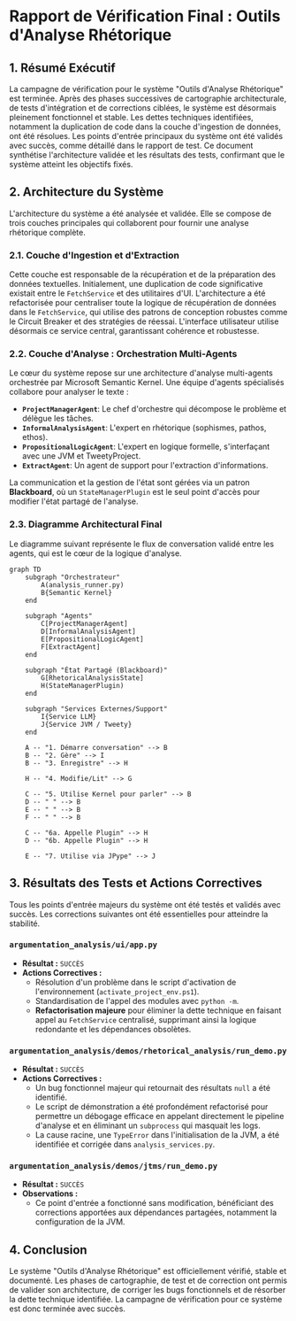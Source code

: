 # Rapport de Vérification Final : Outils d'Analyse Rhétorique

## 1. Résumé Exécutif

La campagne de vérification pour le système "Outils d'Analyse Rhétorique" est terminée. Après des phases successives de cartographie architecturale, de tests d'intégration et de corrections ciblées, le système est désormais pleinement fonctionnel et stable. Les dettes techniques identifiées, notamment la duplication de code dans la couche d'ingestion de données, ont été résolues. Les points d'entrée principaux du système ont été validés avec succès, comme détaillé dans le rapport de test. Ce document synthétise l'architecture validée et les résultats des tests, confirmant que le système atteint les objectifs fixés.

## 2. Architecture du Système

L'architecture du système a été analysée et validée. Elle se compose de trois couches principales qui collaborent pour fournir une analyse rhétorique complète.

### 2.1. Couche d'Ingestion et d'Extraction
Cette couche est responsable de la récupération et de la préparation des données textuelles. Initialement, une duplication de code significative existait entre le `FetchService` et des utilitaires d'UI. L'architecture a été refactorisée pour centraliser toute la logique de récupération de données dans le `FetchService`, qui utilise des patrons de conception robustes comme le Circuit Breaker et des stratégies de réessai. L'interface utilisateur utilise désormais ce service central, garantissant cohérence et robustesse.

### 2.2. Couche d'Analyse : Orchestration Multi-Agents
Le cœur du système repose sur une architecture d'analyse multi-agents orchestrée par Microsoft Semantic Kernel. Une équipe d'agents spécialisés collabore pour analyser le texte :
*   **`ProjectManagerAgent`**: Le chef d'orchestre qui décompose le problème et délègue les tâches.
*   **`InformalAnalysisAgent`**: L'expert en rhétorique (sophismes, pathos, ethos).
*   **`PropositionalLogicAgent`**: L'expert en logique formelle, s'interfaçant avec une JVM et TweetyProject.
*   **`ExtractAgent`**: Un agent de support pour l'extraction d'informations.

La communication et la gestion de l'état sont gérées via un patron **Blackboard**, où un `StateManagerPlugin` est le seul point d'accès pour modifier l'état partagé de l'analyse.

### 2.3. Diagramme Architectural Final
Le diagramme suivant représente le flux de conversation validé entre les agents, qui est le cœur de la logique d'analyse.

```mermaid
graph TD
    subgraph "Orchestrateur"
        A(analysis_runner.py)
        B{Semantic Kernel}
    end

    subgraph "Agents"
        C[ProjectManagerAgent]
        D[InformalAnalysisAgent]
        E[PropositionalLogicAgent]
        F[ExtractAgent]
    end

    subgraph "État Partagé (Blackboard)"
        G[RhetoricalAnalysisState]
        H(StateManagerPlugin)
    end
    
    subgraph "Services Externes/Support"
        I{Service LLM}
        J{Service JVM / Tweety}
    end

    A -- "1. Démarre conversation" --> B
    B -- "2. Gère" --> I
    B -- "3. Enregistre" --> H
    
    H -- "4. Modifie/Lit" --> G

    C -- "5. Utilise Kernel pour parler" --> B
    D -- " " --> B
    E -- " " --> B
    F -- " " --> B

    C -- "6a. Appelle Plugin" --> H
    D -- "6b. Appelle Plugin" --> H
    
    E -- "7. Utilise via JPype" --> J
```

## 3. Résultats des Tests et Actions Correctives

Tous les points d'entrée majeurs du système ont été testés et validés avec succès. Les corrections suivantes ont été essentielles pour atteindre la stabilité.

### `argumentation_analysis/ui/app.py`
- **Résultat :** `SUCCÈS`
- **Actions Correctives :**
    - Résolution d'un problème dans le script d'activation de l'environnement (`activate_project_env.ps1`).
    - Standardisation de l'appel des modules avec `python -m`.
    - **Refactorisation majeure** pour éliminer la dette technique en faisant appel au `FetchService` centralisé, supprimant ainsi la logique redondante et les dépendances obsolètes.

### `argumentation_analysis/demos/rhetorical_analysis/run_demo.py`
- **Résultat :** `SUCCÈS`
- **Actions Correctives :**
    - Un bug fonctionnel majeur qui retournait des résultats `null` a été identifié.
    - Le script de démonstration a été profondément refactorisé pour permettre un débogage efficace en appelant directement le pipeline d'analyse et en éliminant un `subprocess` qui masquait les logs.
    - La cause racine, une `TypeError` dans l'initialisation de la JVM, a été identifiée et corrigée dans `analysis_services.py`.

### `argumentation_analysis/demos/jtms/run_demo.py`
- **Résultat :** `SUCCÈS`
- **Observations :**
    - Ce point d'entrée a fonctionné sans modification, bénéficiant des corrections apportées aux dépendances partagées, notamment la configuration de la JVM.


## 4. Conclusion

Le système "Outils d'Analyse Rhétorique" est officiellement vérifié, stable et documenté. Les phases de cartographie, de test et de correction ont permis de valider son architecture, de corriger les bugs fonctionnels et de résorber la dette technique identifiée. La campagne de vérification pour ce système est donc terminée avec succès.
